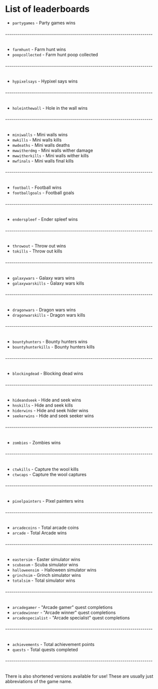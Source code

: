 # List of leaderboards

* `partygames` - Party games wins
###### --------------------------------------------------------------------------
* `farmhunt` - Farm hunt wins
* `poopcollected` - Farm hunt poop collected
###### --------------------------------------------------------------------------
* `hypixelsays` - Hypixel says wins
###### --------------------------------------------------------------------------
* `holeinthewall` - Hole in the wall wins
###### --------------------------------------------------------------------------
* `miniwalls` - Mini walls wins
* `mwkills` - Mini walls kills
* `mwdeaths` - Mini walls deaths
* `mwwitherdmg` - Mini walls wither damage
* `mwwitherkills` - Mini walls wither kills
* `mwfinals` - Mini walls final kills
###### --------------------------------------------------------------------------
* `football` - Football wins
* `footballgoals` - Football goals
###### --------------------------------------------------------------------------
* `enderspleef` - Ender spleef wins
###### --------------------------------------------------------------------------
* `throwout` - Throw out wins
* `tokills` - Throw out kills
###### --------------------------------------------------------------------------
* `galaxywars` - Galaxy wars wins
* `galaxywarskills` - Galaxy wars kills
###### --------------------------------------------------------------------------
* `dragonwars` - Dragon wars wins
* `dragonwarskills` - Dragon wars kills
###### --------------------------------------------------------------------------
* `bountyhunters` - Bounty hunters wins
* `bountyhunterkills` - Bounty hunters kills
###### --------------------------------------------------------------------------
* `blockingdead` - Blocking dead wins
###### --------------------------------------------------------------------------
* `hideandseek` - Hide and seek wins
* `hnskills` - Hide and seek kills
* `hiderwins` - Hide and seek hider wins
* `seekerwins` - Hide and seek seeker wins
###### --------------------------------------------------------------------------
* `zombies` - Zombies wins
###### --------------------------------------------------------------------------
* `ctwkills` - Capture the wool kills
* `ctwcaps` - Capture the wool captures
###### --------------------------------------------------------------------------
* `pixelpainters` - Pixel painters wins
###### --------------------------------------------------------------------------
* `arcadecoins` - Total arcade coins
* `arcade` - Total Arcade wins
###### --------------------------------------------------------------------------
* `eastersim` - Easter simulator wins
* `scubasum` - Scuba simulator wins
* `halloweensim `- Halloween simulator wins
* `grinchsim` - Grinch simulator wins
* `totalsim` - Total simulator wins
###### --------------------------------------------------------------------------
* `arcadegamer` - "Arcade gamer" quest completions
* `arcadewinner` - "Arcade winner" quest completions
* `arcadespecialist` - "Arcade specialist" quest completions
###### --------------------------------------------------------------------------
* `achievements` - Total achievement points
* `quests` - Total quests completed
###### --------------------------------------------------------------------------

There is also shortened versions available for use! These are usually just abbreviations of the game name.